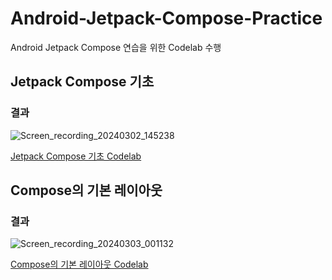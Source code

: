 # Android-Jetpack-Compose-Practice
Android Jetpack Compose 연습을 위한 Codelab 수행

## Jetpack Compose 기초
### 결과
![Screen_recording_20240302_145238](https://github.com/souk0712/Android-Jetpack-Compose-Practice/assets/90661870/c9b6e204-bf05-4f51-99b6-c996526f0cfa)

[Jetpack Compose 기초 Codelab](https://developer.android.com/codelabs/jetpack-compose-basics?hl=ko)

## Compose의 기본 레이아웃
### 결과
![Screen_recording_20240303_001132](https://github.com/souk0712/Android-Jetpack-Compose-Practice/assets/90661870/1e845e1b-f0ed-4f8f-95ee-251e77132e8a)

[Compose의 기본 레이아웃 Codelab](https://developer.android.com/codelabs/jetpack-compose-layouts?hl=ko)
